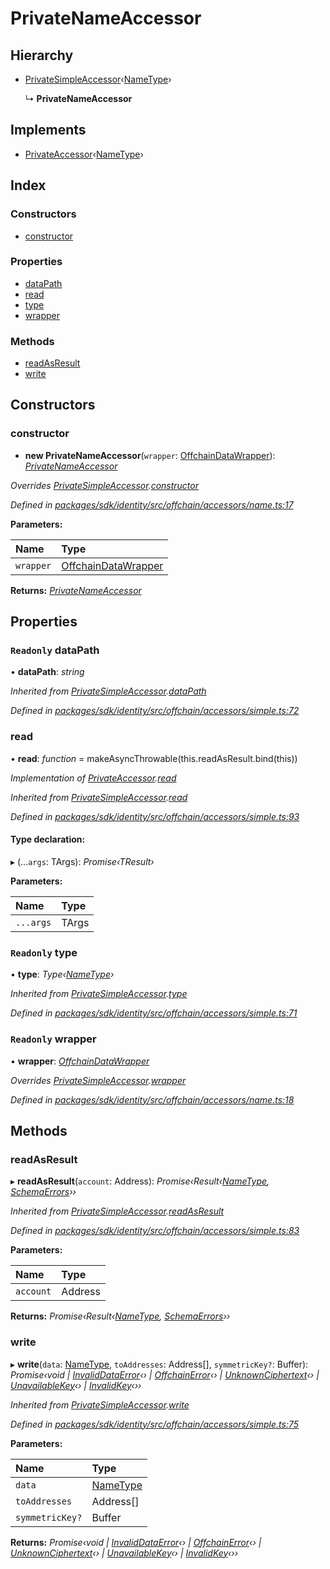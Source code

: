 # PrivateNameAccessor

## Hierarchy

* [PrivateSimpleAccessor](_offchain_accessors_simple_.privatesimpleaccessor.md)‹[NameType](../modules/_offchain_accessors_name_.md#nametype)›

  ↳ **PrivateNameAccessor**

## Implements

* [PrivateAccessor](../interfaces/_offchain_accessors_interfaces_.privateaccessor.md)‹[NameType](../modules/_offchain_accessors_name_.md#nametype)›

## Index

### Constructors

* [constructor](_offchain_accessors_name_.privatenameaccessor.md#constructor)

### Properties

* [dataPath](_offchain_accessors_name_.privatenameaccessor.md#readonly-datapath)
* [read](_offchain_accessors_name_.privatenameaccessor.md#read)
* [type](_offchain_accessors_name_.privatenameaccessor.md#readonly-type)
* [wrapper](_offchain_accessors_name_.privatenameaccessor.md#readonly-wrapper)

### Methods

* [readAsResult](_offchain_accessors_name_.privatenameaccessor.md#readasresult)
* [write](_offchain_accessors_name_.privatenameaccessor.md#write)

## Constructors

### constructor

+ **new PrivateNameAccessor**\(`wrapper`: [OffchainDataWrapper](_offchain_data_wrapper_.offchaindatawrapper.md)\): [_PrivateNameAccessor_](_offchain_accessors_name_.privatenameaccessor.md)

_Overrides_ [_PrivateSimpleAccessor_](_offchain_accessors_simple_.privatesimpleaccessor.md)_._[_constructor_](_offchain_accessors_simple_.privatesimpleaccessor.md#constructor)

_Defined in_ [_packages/sdk/identity/src/offchain/accessors/name.ts:17_](https://github.com/celo-org/celo-monorepo/blob/master/packages/sdk/identity/src/offchain/accessors/name.ts#L17)

**Parameters:**

| Name | Type |
| :--- | :--- |
| `wrapper` | [OffchainDataWrapper](_offchain_data_wrapper_.offchaindatawrapper.md) |

**Returns:** [_PrivateNameAccessor_](_offchain_accessors_name_.privatenameaccessor.md)

## Properties

### `Readonly` dataPath

• **dataPath**: _string_

_Inherited from_ [_PrivateSimpleAccessor_](_offchain_accessors_simple_.privatesimpleaccessor.md)_._[_dataPath_](_offchain_accessors_simple_.privatesimpleaccessor.md#readonly-datapath)

_Defined in_ [_packages/sdk/identity/src/offchain/accessors/simple.ts:72_](https://github.com/celo-org/celo-monorepo/blob/master/packages/sdk/identity/src/offchain/accessors/simple.ts#L72)

### read

• **read**: _function_ = makeAsyncThrowable\(this.readAsResult.bind\(this\)\)

_Implementation of_ [_PrivateAccessor_](../interfaces/_offchain_accessors_interfaces_.privateaccessor.md)_._[_read_](../interfaces/_offchain_accessors_interfaces_.privateaccessor.md#read)

_Inherited from_ [_PrivateSimpleAccessor_](_offchain_accessors_simple_.privatesimpleaccessor.md)_._[_read_](_offchain_accessors_simple_.privatesimpleaccessor.md#read)

_Defined in_ [_packages/sdk/identity/src/offchain/accessors/simple.ts:93_](https://github.com/celo-org/celo-monorepo/blob/master/packages/sdk/identity/src/offchain/accessors/simple.ts#L93)

#### Type declaration:

▸ \(...`args`: TArgs\): _Promise‹TResult›_

**Parameters:**

| Name | Type |
| :--- | :--- |
| `...args` | TArgs |

### `Readonly` type

• **type**: _Type‹_[_NameType_](../modules/_offchain_accessors_name_.md#nametype)_›_

_Inherited from_ [_PrivateSimpleAccessor_](_offchain_accessors_simple_.privatesimpleaccessor.md)_._[_type_](_offchain_accessors_simple_.privatesimpleaccessor.md#readonly-type)

_Defined in_ [_packages/sdk/identity/src/offchain/accessors/simple.ts:71_](https://github.com/celo-org/celo-monorepo/blob/master/packages/sdk/identity/src/offchain/accessors/simple.ts#L71)

### `Readonly` wrapper

• **wrapper**: [_OffchainDataWrapper_](_offchain_data_wrapper_.offchaindatawrapper.md)

_Overrides_ [_PrivateSimpleAccessor_](_offchain_accessors_simple_.privatesimpleaccessor.md)_._[_wrapper_](_offchain_accessors_simple_.privatesimpleaccessor.md#readonly-wrapper)

_Defined in_ [_packages/sdk/identity/src/offchain/accessors/name.ts:18_](https://github.com/celo-org/celo-monorepo/blob/master/packages/sdk/identity/src/offchain/accessors/name.ts#L18)

## Methods

### readAsResult

▸ **readAsResult**\(`account`: Address\): _Promise‹Result‹_[_NameType_](../modules/_offchain_accessors_name_.md#nametype)_,_ [_SchemaErrors_](../modules/_offchain_accessors_errors_.md#schemaerrors)_››_

_Inherited from_ [_PrivateSimpleAccessor_](_offchain_accessors_simple_.privatesimpleaccessor.md)_._[_readAsResult_](_offchain_accessors_simple_.privatesimpleaccessor.md#readasresult)

_Defined in_ [_packages/sdk/identity/src/offchain/accessors/simple.ts:83_](https://github.com/celo-org/celo-monorepo/blob/master/packages/sdk/identity/src/offchain/accessors/simple.ts#L83)

**Parameters:**

| Name | Type |
| :--- | :--- |
| `account` | Address |

**Returns:** _Promise‹Result‹_[_NameType_](../modules/_offchain_accessors_name_.md#nametype)_,_ [_SchemaErrors_](../modules/_offchain_accessors_errors_.md#schemaerrors)_››_

### write

▸ **write**\(`data`: [NameType](../modules/_offchain_accessors_name_.md#nametype), `toAddresses`: Address\[\], `symmetricKey?`: Buffer\): _Promise‹void \|_ [_InvalidDataError_](_offchain_accessors_errors_.invaliddataerror.md)_‹› \|_ [_OffchainError_](_offchain_accessors_errors_.offchainerror.md)_‹› \|_ [_UnknownCiphertext_](_offchain_accessors_errors_.unknownciphertext.md)_‹› \|_ [_UnavailableKey_](_offchain_accessors_errors_.unavailablekey.md)_‹› \|_ [_InvalidKey_](_offchain_accessors_errors_.invalidkey.md)_‹››_

_Inherited from_ [_PrivateSimpleAccessor_](_offchain_accessors_simple_.privatesimpleaccessor.md)_._[_write_](_offchain_accessors_simple_.privatesimpleaccessor.md#write)

_Defined in_ [_packages/sdk/identity/src/offchain/accessors/simple.ts:75_](https://github.com/celo-org/celo-monorepo/blob/master/packages/sdk/identity/src/offchain/accessors/simple.ts#L75)

**Parameters:**

| Name | Type |
| :--- | :--- |
| `data` | [NameType](../modules/_offchain_accessors_name_.md#nametype) |
| `toAddresses` | Address\[\] |
| `symmetricKey?` | Buffer |

**Returns:** _Promise‹void \|_ [_InvalidDataError_](_offchain_accessors_errors_.invaliddataerror.md)_‹› \|_ [_OffchainError_](_offchain_accessors_errors_.offchainerror.md)_‹› \|_ [_UnknownCiphertext_](_offchain_accessors_errors_.unknownciphertext.md)_‹› \|_ [_UnavailableKey_](_offchain_accessors_errors_.unavailablekey.md)_‹› \|_ [_InvalidKey_](_offchain_accessors_errors_.invalidkey.md)_‹››_

